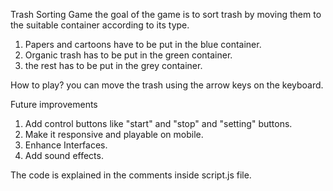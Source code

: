 Trash Sorting Game
the goal of the game is to sort trash by moving them to the suitable container according to its type.
1. Papers and cartoons have to be put in the blue container.
2. Organic trash has to be put in the green container.
3. the rest has to be put in the grey container.

How to play?
you can move the trash using the arrow keys on the keyboard.

Future improvements
1. Add control buttons like "start" and "stop" and "setting" buttons.
2. Make it responsive and playable on mobile.
3. Enhance Interfaces.
4. Add sound effects.

The code is explained in the comments inside script.js file. 

 
